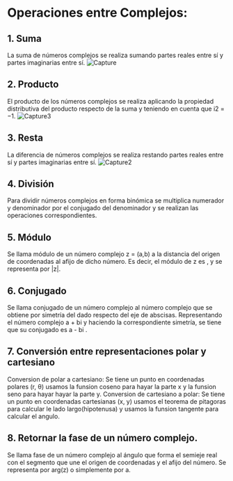 # Operaciones entre Complejos:
## 1. Suma

   La suma de números complejos se realiza sumando partes reales entre sí y partes imaginarias entre sí.
   ![Capture](https://user-images.githubusercontent.com/53835484/63655139-efba1300-c749-11e9-91d3-3e6adb070363.PNG)
   
## 2. Producto

   El producto de los números complejos se realiza aplicando la propiedad distributiva del producto 
   respecto de la suma y teniendo en cuenta que i2 = −1.
   ![Capture3](https://user-images.githubusercontent.com/53835484/63655193-db2a4a80-c74a-11e9-9ac8-bea6764dddea.PNG)
   
## 3. Resta

   La diferencia de números complejos se realiza restando partes reales entre sí y partes imaginarias entre sí.
   ![Capture2](https://user-images.githubusercontent.com/53835484/63655158-445d8e00-c74a-11e9-84c9-0697ffd711e5.PNG)
   
## 4. División

   Para dividir números complejos en forma binómica se multiplica numerador y denominador por el conjugado del
   denominador y se realizan las operaciones correspondientes.
   
## 5. Módulo

   Se llama módulo de un número complejo z = (a,b) a la distancia del origen de coordenadas al afijo de dicho número. 
   Es decir, el módulo de z es , y se representa por |z|.
   
## 6. Conjugado

   Se llama conjugado de un número complejo al número complejo que se obtiene por simetría del dado respecto del eje de abscisas.
   Representando el número complejo a + bi  y haciendo la correspondiente simetría, se tiene que su conjugado es a - bi .
   
## 7. Conversión entre representaciones polar y cartesiano

   Conversion de polar a cartesiano:
      Se tiene un punto en coordenadas polares (r, θ) usamos la funsion coseno para hayar la parte x y la funsion seno para hayar
      hayar la parte y.
   Conversion de cartesiano a polar:
      Se tiene un punto en coordenadas cartesianas (x, y) usamos el teorema de pitagoras para calcular le lado largo(hipotenusa) y
      usamos la funsion tangente para calcular el angulo.

## 8. Retornar la fase de un número complejo.

   Se llama fase de un número complejo al ángulo que forma el semieje real con el segmento que une el origen de 
   coordenadas y el afijo del número. Se representa por arg(z) o simplemente por a.































